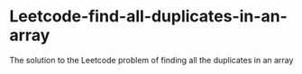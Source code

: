 # Leetcode-find-all-duplicates-in-an-array
The solution to the Leetcode problem of finding all the duplicates in an array
